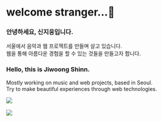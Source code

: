 <!--
**shinnjiwoong/shinnjiwoong** is a ✨ _special_ ✨ repository because its `README.md` (this file) appears on your GitHub profile.

Here are some ideas to get you started:

- 🔭 I’m currently working on ...
- 🌱 I’m currently learning ...
- 👯 I’m looking to collaborate on ...
- 🤔 I’m looking for help with ...
- 💬 Ask me about ...
- 📫 How to reach me: ...
- 😄 Pronouns: ...
- ⚡ Fun fact: ...
-->

# welcome stranger...👋

### 안녕하세요, 신지웅입니다. 
서울에서 음악과 웹 프로젝트를 만들며 살고 있습니다.<br>
웹을 통해 아름다운 경험을 할 수 있는 것들을 만들고자 합니다. 

### Hello, this is Jiwoong Shinn. 
Mostly working on music and web projects, based in Seoul.<br>
Try to make beautiful experiences through web technologies.

<img src="https://github-readme-stats.vercel.app/api/top-langs/?username=shinnjiwoong&layout=compact"><br><br>
<img src="https://github-readme-stats.vercel.app/api?username=shinnjiwoong&show_icons=true">
